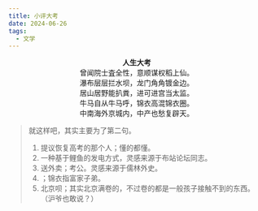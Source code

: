 ```yaml
---
title: 小评大考
date: 2024-06-26
tags:
  - 文学
---
```


<div>
<center>
<strong>人生大考</strong><br/>
曾闻院士査全性，意顺谋权稻上仙。<br/>
瀑布层层拦水坝，龙门角角镀金边。<br/>
居山居野能扒粪，进可进宫当太监。<br/>
牛马自从牛马呼，锦衣高混锦衣圈。<br/>
中南海外京城内，中产也愁复辟天。
</center>
</div>

> 就这样吧，其实主要为了第二句。
> 
> 1. 提议恢复高考的那个人；懂的都懂。
> 2. 一种基于鲤鱼的发电方式，灵感来源于布站论坛同志。
> 3. 送外卖；考公。灵感来源于儒林外史。
> 4. ；锦衣指富家子弟。
> 5. 北京呗；其实北京满卷的，不过卷的都是一般孩子接触不到的东西。（沪爷也敢说？）

